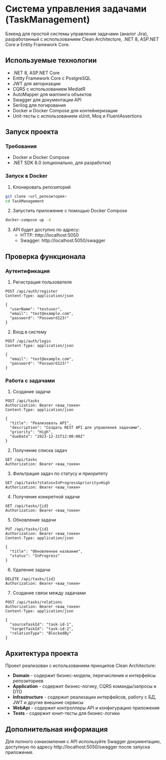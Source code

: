 # Система управления задачами (TaskManagement)

Бэкенд для простой системы управления задачами (аналог Jira), разработанный с использованием Clean Architecture, .NET 8, ASP.NET Core и Entity Framework Core.

## Используемые технологии

- .NET 8, ASP.NET Core
- Entity Framework Core с PostgreSQL
- JWT для авторизации
- CQRS с использованием MediatR
- AutoMapper для маппинга объектов
- Swagger для документации API
- Serilog для логирования
- Docker и Docker Compose для контейнеризации
- Unit-тесты с использованием xUnit, Moq и FluentAssertions

## Запуск проекта

### Требования

- Docker и Docker Compose
- .NET SDK 8.0 (опционально, для разработки)

### Запуск в Docker

1. Клонировать репозиторий
```bash
git clone <url_репозитория>
cd TaskManagement
```

2. Запустить приложение с помощью Docker Compose
```bash
docker-compose up -d
```

3. API будет доступно по адресу:
   - HTTP: http://localhost:5050
   - Swagger: http://localhost:5050/swagger

## Проверка функционала

### Аутентификация

1. Регистрация пользователя
```http
POST /api/auth/register
Content-Type: application/json

{
  "userName": "testuser",
  "email": "test@example.com",
  "password": "Password123!"
}
```

2. Вход в систему
```http
POST /api/auth/login
Content-Type: application/json

{
  "email": "test@example.com",
  "password": "Password123!"
}
```

### Работа с задачами

1. Создание задачи
```http
POST /api/tasks
Authorization: Bearer <ваш_токен>
Content-Type: application/json

{
  "title": "Реализовать API",
  "description": "Создать REST API для управления задачами",
  "priority": "High",
  "dueDate": "2023-12-31T12:00:00Z"
}
```

2. Получение списка задач
```http
GET /api/tasks
Authorization: Bearer <ваш_токен>
```

3. Фильтрация задач по статусу и приоритету
```http
GET /api/tasks?status=InProgress&priority=High
Authorization: Bearer <ваш_токен>
```

4. Получение конкретной задачи
```http
GET /api/tasks/{id}
Authorization: Bearer <ваш_токен>
```

5. Обновление задачи
```http
PUT /api/tasks/{id}
Authorization: Bearer <ваш_токен>
Content-Type: application/json

{
  "title": "Обновленное название",
  "status": "InProgress"
}
```

6. Удаление задачи
```http
DELETE /api/tasks/{id}
Authorization: Bearer <ваш_токен>
```

7. Создание связи между задачами
```http
POST /api/tasks/relations
Authorization: Bearer <ваш_токен>
Content-Type: application/json

{
  "sourceTaskId": "task-id-1",
  "targetTaskId": "task-id-2",
  "relationType": "BlockedBy"
}
```

## Архитектура проекта

Проект реализован с использованием принципов Clean Architecture:

- **Domain** - содержит бизнес-модели, перечисления и интерфейсы репозиториев
- **Application** - содержит бизнес-логику, CQRS команды/запросы и DTO
- **Infrastructure** - содержит реализации интерфейсов, работу с БД, JWT и другие внешние сервисы
- **WebApi** - содержит контроллеры API и конфигурацию приложения
- **Tests** - содержит юнит-тесты для бизнес-логики

## Дополнительная информация

Для полного ознакомления с API используйте Swagger документацию, доступную по адресу http://localhost:5050/swagger после запуска приложения.